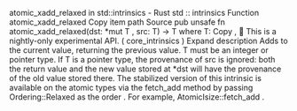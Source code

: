 atomic_xadd_relaxed in std::intrinsics - Rust
std
::
intrinsics
Function
atomic_xadd_relaxed
Copy item path
Source
pub unsafe fn atomic_xadd_relaxed<T>(dst:
*mut T
, src: T) -> T
where
    T:
Copy
,
🔬
This is a nightly-only experimental API. (
core_intrinsics
)
Expand description
Adds to the current value, returning the previous value.
T
must be an integer or pointer type.
If
T
is a pointer type, the provenance of
src
is ignored: both the return value and the new
value stored at
*dst
will have the provenance of the old value stored there.
The stabilized version of this intrinsic is available on the
atomic
types via the
fetch_add
method by passing
Ordering::Relaxed
as the
order
. For example,
AtomicIsize::fetch_add
.